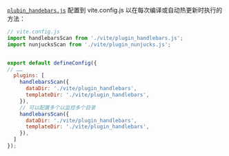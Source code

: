 [`plubin_handebars.js`](https://github.com/handlebars-lang/handlebars.js)  配置到 vite.config.js 以在每次编译或自动热更新时执行的方法：
```javascript
// vite.config.js
import handlebarsScan from './vite/plugin_handlebars.js';
import nunjucksScan from './vite/plugin_nunjucks.js';


export default defineConfig({
// ……
  plugins: [
    handlebarsScan({
      dataDir: './vite/plugin_handlebars',
      templateDir: './vite/plugin_handlebars',
    }),
    // 可以配置多个以监控多个目录
    handlebarsScan({
      dataDir: './vite/plugin_handlebars',
      templateDir: './vite/plugin_handlebars',
    }),
  ]
});
```
